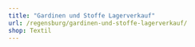 ```yaml
---
title: "Gardinen und Stoffe Lagerverkauf"
url: /regensburg/gardinen-und-stoffe-lagerverkauf/
shop: Textil
---
```

